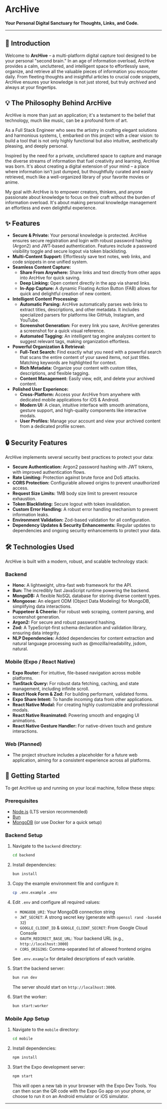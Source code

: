 # ArcHive

**Your Personal Digital Sanctuary for Thoughts, Links, and Code.**

---

## 🌟 Introduction

Welcome to **ArcHive** – a multi-platform digital capture tool designed to be your personal "second brain." In an age of information overload, ArcHive provides a calm, uncluttered, and intelligent space to effortlessly save, organize, and retrieve all the valuable pieces of information you encounter daily. From fleeting thoughts and insightful articles to crucial code snippets, ArcHive ensures your knowledge is not just stored, but truly _archived_ and always at your fingertips.

## 💡 The Philosophy Behind ArcHive

ArcHive is more than just an application; it's a testament to the belief that technology, much like music, can be a profound form of art.

As a Full Stack Engineer who sees the artistry in crafting elegant solutions and harmonious systems, I, embarked on this project with a clear vision: to build a tool that is not only highly functional but also intuitive, aesthetically pleasing, and deeply personal.

Inspired by the need for a private, uncluttered space to capture and manage the diverse streams of information that fuel creativity and learning, ArcHive was born. It's about creating a digital extension of your mind – a place where information isn't just dumped, but thoughtfully curated and easily retrieved, much like a well-organized library of your favorite movies or anime.

My goal with ArcHive is to empower creators, thinkers, and anyone passionate about knowledge to focus on their craft without the burden of information overload. It's about making personal knowledge management an effortless and even delightful experience.

## ✨ Features

- **Secure & Private:** Your personal knowledge is protected. ArcHive ensures secure registration and login with robust password hashing (Argon2) and JWT-based authentication. Features include a password visibility toggle and secure logout via token blacklisting.
- **Multi-Content Support:** Effortlessly save text notes, web links, and code snippets in one unified system.
- **Seamless Content Capture:**
    - **Share From Anywhere:** Share links and text directly from other apps into ArcHive for quick saving.
    - **Deep Linking:** Open content directly in the app via shared links.
    - **In-App Capture:** A dynamic Floating Action Button (FAB) allows for quick and delightful creation of new content.
- **Intelligent Content Processing:**
    - **Automatic Parsing:** ArcHive automatically parses web links to extract titles, descriptions, and other metadata. It includes specialized parsers for platforms like GitHub, Instagram, and YouTube.
    - **Screenshot Generation:** For every link you save, ArcHive generates a screenshot for a quick visual reference.
    - **Automated Tagging:** An intelligent tag engine analyzes content to suggest relevant tags, making organization effortless.
- **Powerful Organization & Retrieval:**
    - **Full-Text Search:** Find exactly what you need with a powerful search that scans the entire content of your saved items, not just titles. Matching keywords are highlighted for context.
    - **Rich Metadata:** Organize your content with custom titles, descriptions, and flexible tagging.
    - **Content Management:** Easily view, edit, and delete your archived content.
- **Polished User Experience:**
    - **Cross-Platform:** Access your ArcHive from anywhere with dedicated mobile applications for iOS & Android.
    - **Modern UI:** A clean, intuitive interface with smooth animations, gesture support, and high-quality components like interactive modals.
    - **User Profiles:** Manage your account and view your archived content from a dedicated profile screen.

## 🔒 Security Features

ArcHive implements several security best practices to protect your data:

- **Secure Authentication:** Argon2 password hashing with JWT tokens, with improved authentication flows.
- **Rate Limiting:** Protection against brute force and DoS attacks.
- **CORS Protection:** Configurable allowed origins to prevent unauthorized access.
- **Request Size Limits:** 1MB body size limit to prevent resource exhaustion.
- **Token Blacklisting:** Secure logout with token invalidation.
- **Custom Error Handling:** A robust error handling mechanism to prevent information leaks.
- **Environment Validation:** Zod-based validation for all configuration.
- **Dependency Updates & Security Enhancements:** Regular updates to dependencies and ongoing security enhancements to protect your data.

## 🛠️ Technologies Used

ArcHive is built with a modern, robust, and scalable technology stack:

### Backend

- **Hono:** A lightweight, ultra-fast web framework for the API.
- **Bun:** The incredibly fast JavaScript runtime powering the backend.
- **MongoDB:** A flexible NoSQL database for storing diverse content types.
- **Mongoose:** An elegant ODM (Object Data Modeling) for MongoDB, simplifying data interactions.
- **Puppeteer & Cheerio:** For robust web scraping, content parsing, and screenshot generation.
- **Argon2:** For secure and robust password hashing.
- **Zod:** A TypeScript-first schema declaration and validation library, ensuring data integrity.
- **NLP Dependencies:** Added dependencies for content extraction and natural language processing such as @mozilla/readability, jsdom, natural.

### Mobile (Expo / React Native)

- **Expo Router:** For intuitive, file-based navigation across mobile platforms.
- **TanStack Query:** For robust data fetching, caching, and state management, including infinite scroll.
- **React Hook Form & Zod:** For building performant, validated forms.
- **Expo Share Intent:** To handle incoming data from other applications.
- **React Native Modal:** For creating highly customizable and professional modals.
- **React Native Reanimated:** Powering smooth and engaging UI animations.
- **React Native Gesture Handler:** For native-driven touch and gesture interactions.

### Web (Planned)

- The project structure includes a placeholder for a future web application, aiming for a consistent experience across all platforms.

## 🚀 Getting Started

To get ArcHive up and running on your local machine, follow these steps:

### Prerequisites

- [Node.js](https://nodejs.org/en/) (LTS version recommended)
- [Bun](https://bun.sh/docs/installation)
- [MongoDB](https://www.mongodb.com/docs/manual/installation/) (or use Docker for a quick setup)

### Backend Setup

1. Navigate to the `backend` directory:

   ```bash
   cd backend
   ```

2. Install dependencies:

   ```bash
   bun install
   ```

3. Copy the example environment file and configure it:

   ```bash
   cp .env.example .env
   ```

4. Edit `.env` and configure all required values:

   - `MONGODB_URI`: Your MongoDB connection string
   - `JWT_SECRET`: A strong secret key (generate with `openssl rand -base64 32`)
   - `GOOGLE_CLIENT_ID` & `GOOGLE_CLIENT_SECRET`: From Google Cloud Console
   - `OAUTH_REDIRECT_BASE_URL`: Your backend URL (e.g., `http://localhost:3000`)
   - `CORS_ORIGINS`: Comma-separated list of allowed frontend origins

   See `.env.example` for detailed descriptions of each variable.

5. Start the backend server:

   ```bash
   bun run dev
   ```

   The server should start on `http://localhost:3000`.

6. Start the worker:

   ```bash
   bun start:worker
   ```

### Mobile App Setup

1. Navigate to the `mobile` directory:

   ```bash
   cd mobile
   ```

2. Install dependencies:

   ```bash
   npm install
   ```

3. Start the Expo development server:

   ```bash
   npm start
   ```

   This will open a new tab in your browser with the Expo Dev Tools. You can then scan the QR code with the Expo Go app on your phone, or choose to run it on an Android emulator or iOS simulator.

---
